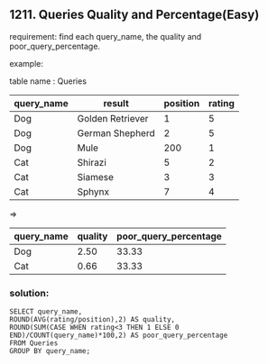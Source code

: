 ## 1211. Queries Quality and Percentage(Easy)

requirement: find each query_name, the quality and poor_query_percentage.

example:

table name : Queries

| query_name | result            | position | rating |
|------------|-------------------|----------|--------|
| Dog        | Golden Retriever  | 1        | 5      |
| Dog        | German Shepherd   | 2        | 5      |
| Dog        | Mule              | 200      | 1      |
| Cat        | Shirazi           | 5        | 2      |
| Cat        | Siamese           | 3        | 3      |
| Cat        | Sphynx            | 7        | 4      |


=>

| query_name | quality | poor_query_percentage |
|------------|---------|-----------------------|
| Dog        | 2.50    | 33.33                 |
| Cat        | 0.66    | 33.33                 |


### solution:

```
SELECT query_name,
ROUND(AVG(rating/position),2) AS quality,
ROUND(SUM(CASE WHEN rating<3 THEN 1 ELSE 0 END)/COUNT(query_name)*100,2) AS poor_query_percentage
FROM Queries 
GROUP BY query_name;

```

